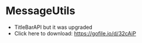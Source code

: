 # MessageUtils
- TitleBarAPI but it was upgraded 
- Click here to download: https://gofile.io/d/32cAiP
